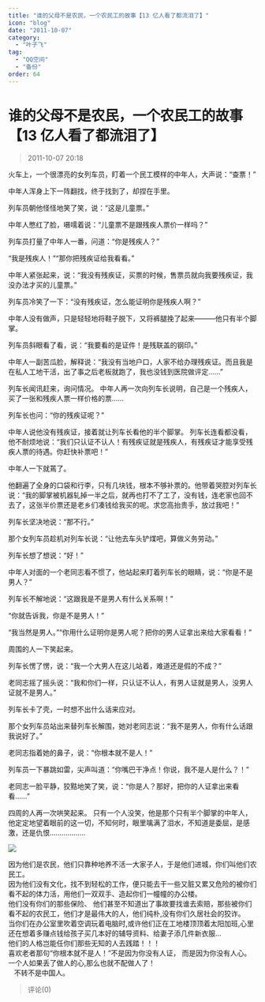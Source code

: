 ```yaml
---
title: "谁的父母不是农民，一个农民工的故事【13 亿人看了都流泪了】"
icon: "blog"
date: "2011-10-07"
category:
  - "叶子飞"
tag:
  - "QQ空间"
  - "备份"
order: 64
---
```

# 谁的父母不是农民，一个农民工的故事【13 亿人看了都流泪了】

> 2011-10-07 20:18

火车上，一个很漂亮的女列车员，盯着一个民工模样的中年人，大声说：“查票！”

中年人浑身上下一阵翻找，终于找到了，却捏在手里。

列车员朝他怪怪地笑了笑，说：“这是儿童票。”

中年人憋红了脸，嗫嚅着说：“儿童票不是跟残疾人票价一样吗？”

列车员打量了中年人一番，问道：“你是残疾人？”

“我是残疾人！”“那你把残疾证给我看看。”

中年人紧张起来，说：“我没有残疾证，买票的时候，售票员就向我要残疾证，我没办法才买的儿童票。”

列车员冷笑了一下：“没有残疾证，怎么能证明你是残疾人啊？”

中年人没有做声，只是轻轻地将鞋子脱下，又将裤腿挽了起来———他只有半个脚掌。

列车员斜眼看了看，说：“我要看的是证件！是残联盖的钢印。”

中年人一副苦瓜脸，解释说：“我没有当地户口，人家不给办理残疾证。而且我是在私人工地干活，出了事之后老板就跑了，我也没钱到医院做评定……”

列车长闻讯赶来，询问情况。 中年人再一次向列车长说明，自己是一个残疾人，买了一张和残疾人票一样价格的票……

列车长也问：“你的残疾证呢？”

中年人说他没有残疾证，接着就让列车长看他的半个脚掌。 列车长连看都没看，他不耐烦地说：“我们只认证不认人！有残疾证就是残疾人，有残疾证才能享受残疾人票的待遇。你赶快补票吧！”

中年人一下就蔫了。

他翻遍了全身的口袋和行李，只有几块钱，根本不够补票的。他带着哭腔对列车长说：“我的脚掌被机器轧掉一半之后，就再也打不了工了，没有钱，连老家也回不去了，这张半价票还是老乡们凑钱给我买的呢。求您高抬贵手，放过我吧！”

列车长坚决地说：“那不行。”

那个女列车员趁机对列车长说：“让他去车头铲煤吧，算做义务劳动。”

列车长想了想说：“好！”

中年人对面的一个老同志看不惯了，他站起来盯着列车长的眼睛，说：“你是不是男人？”

列车长不解地说：“这跟我是不是男人有什么关系啊！”

“你就告诉我，你是不是男人！”

“我当然是男人。”“你用什么证明你是男人呢？把你的男人证拿出来给大家看看！”

周围的人一下笑起来。

列车长愣了愣，说：“我一个大男人在这儿站着，难道还是假的不成？”

老同志摇了摇头说：“我和你们一样，只认证不认人，有男人证就是男人，没男人证就不是男人。”

列车长卡了壳，一时想不出什么话来应对。

那个女列车员站出来替列车长解围，她对老同志说：“我不是男人，你有什么话跟我说好了。”

老同志指着她的鼻子，说：“你根本就不是人！”

列车员一下暴跳如雷，尖声叫道：“你嘴巴干净点！你说，我不是人是什么？！”

老同志一脸平静，狡黠地笑了笑，说：“你是人？那好，把你的人证拿出来看看……”

四周的人再一次哄笑起来。 只有一个人没笑，他是那个只有半个脚掌的中年人，他定定地望着眼前的这一切，不知何时，眼里噙满了泪水，不知道是委屈，是感激，还是仇恨..................

[![](https://pan.4a1801.life:11443/d/public/Qzone_wyf/Blogs/images/34919139.webp)](https://pan.4a1801.life:11443/d/public/Qzone_wyf/Blogs/images/34919139.webp)

因为他们是农民，他们只靠种地养不活一大家子人，于是他们进城，你们叫他们农民工。  
因为他们没有文化，找不到轻松的工作，便只能去干一些又脏又累又危险的被你们看不起的体力活，用他们一双双手、造起你们一幢幢的办公楼。  
他们没有你们的那些保险、 他们甚至不知道出了事故要找谁去索赔，那些被你们看不起的农民工，他们才是最伟大的人，他们纯朴,没有你们久居社会的狡诈。  
当你们在办公室里吹着空调玩着电脑时,或许他们正在工地楼顶顶着太阳加班,心里还在想着多赚点钱给孩子买几本好的辅导资料、给妻子添几件新衣服...  
他们的人格岂能任你们那些无知的人去践踏！！！  
喜欢老者那句“你根本就不是人！”不是因为你没有人证， 而是因为你没有人心。一个人如果丢了做人的心,那么也就不配做人了！  
   不转不是中国人。

> 评论(0)

